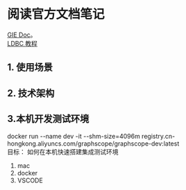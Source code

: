 # 阅读官方文档笔记
[GIE Doc](https://graphscope.io/docs/interactive_engine/getting_started)。  
[LDBC 教程](https://graphscope.io/docs/interactive_engine/tinkerpop/tutorial_ldbc_gremlin)  

## 1. 使用场景




## 2. 技术架构



## 3.本机开发测试环境
docker run --name dev -it --shm-size=4096m registry.cn-hongkong.aliyuncs.com/graphscope/graphscope-dev:latest  
目标： 如何在本机快速搭建集成测试环境  
1. mac 
2. docker
3. VSCODE